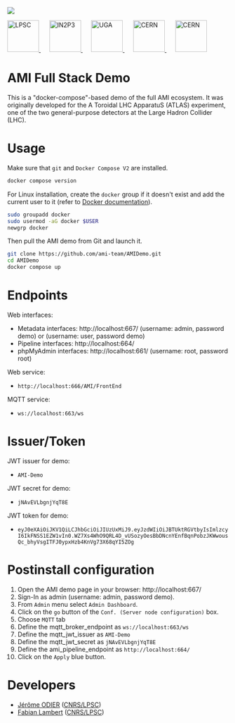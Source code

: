 [![][License img]][License]

<a href="http://lpsc.in2p3.fr/" target="_blank">
	<img src="https://ami.in2p3.fr/docs/images/logo_lpsc.png" alt="LPSC" height="72" />
</a>
&nbsp;&nbsp;&nbsp;&nbsp;
<a href="http://www.in2p3.fr/" target="_blank">
	<img src="https://ami.in2p3.fr/docs/images/logo_in2p3.png" alt="IN2P3" height="72" />
</a>
&nbsp;&nbsp;&nbsp;&nbsp;
<a href="http://www.univ-grenoble-alpes.fr/" target="_blank">
	<img src="https://ami.in2p3.fr/docs/images/logo_uga.png" alt="UGA" height="72" />
</a>
&nbsp;&nbsp;&nbsp;&nbsp;
<a href="http://home.cern/" target="_blank">
	<img src="https://ami.in2p3.fr/docs/images/logo_atlas.png" alt="CERN" height="72" />
</a>
&nbsp;&nbsp;&nbsp;&nbsp;
<a href="http://atlas.cern/" target="_blank">
	<img src="https://ami.in2p3.fr/docs/images/logo_cern.png" alt="CERN" height="72" />
</a>

AMI Full Stack Demo
===================

This is a "docker-compose"-based demo of the full AMI ecosystem. It was originally developed for the A Toroidal LHC ApparatuS (ATLAS) experiment, one of the two general-purpose detectors at the Large Hadron Collider (LHC).

Usage
=====

Make sure that `git` and `Docker Compose V2` are installed.

```bash
docker compose version
```
For Linux installation, create the `docker` group if it doesn't exist and add the current user to it (refer to [Docker documentation](https://docs.docker.com/engine/install/linux-postinstall/)).

```bash
sudo groupadd docker
sudo usermod -aG docker $USER
newgrp docker
```

Then pull the AMI demo from Git and launch it.

```bash
git clone https://github.com/ami-team/AMIDemo.git
cd AMIDemo
docker compose up
```
Endpoints
=========

Web interfaces:
  - Metadata interfaces: http://localhost:667/ (username: admin, password demo) or (username: user, password demo)
  - Pipeline interfaces: http://localhost:664/
  - phpMyAdmin interfaces: http://localhost:661/ (username: root, password root)

Web service:
  - `http://localhost:666/AMI/FrontEnd`

MQTT service:
  - `ws://localhost:663/ws`

Issuer/Token
============

JWT issuer for demo:
  - `AMI-Demo`

JWT secret for demo:
  - `jNAvEVLbgnjYqT8E`

JWT token for demo:
  - `eyJ0eXAiOiJKV1QiLCJhbGciOiJIUzUxMiJ9.eyJzdWIiOiJBTUktRGVtbyIsImlzcyI6IkFNSS1EZW1vIn0.WZ7Xs4WhO9QRL4D_vUSozyOesBbDNcnYEnfBqnPobzJKWwousQc_bhyVsgITFJ0ypxHzb4KnVg73X68qYI5ZOg`

Postinstall configuration
==========================

1. Open the AMI demo page in your browser: http://localhost:667/
2. Sign-In as admin (username: admin, password demo).
3. From `Admin` menu select `Admin Dashboard`.
4. Click on the `go` button of the `Conf. (Server node configuration)` box.
5. Choose `MQTT` tab
6. Define the mqtt_broker_endpoint as `ws://localhost:663/ws`
7. Define the mqtt_jwt_issuer as `AMI-Demo`
8. Define the mqtt_jwt_secret as `jNAvEVLbgnjYqT8E`
9. Define the ami_pipeline_endpoint as `http://localhost:664/`
10. Click on the `Apply` blue button.

Developers
==========

* [Jérôme ODIER](https://annuaire.in2p3.fr/4121-4467/jerome-odier) ([CNRS/LPSC](http://lpsc.in2p3.fr/))
* [Fabian Lambert](https://annuaire.in2p3.fr/3087-3350/fabian-lambert) ([CNRS/LPSC](http://lpsc.in2p3.fr/))

[License]:http://www.cecill.info/licences/Licence_CeCILL_V2.1-en.txt
[License img]:https://img.shields.io/badge/license-CeCILL-blue.svg
